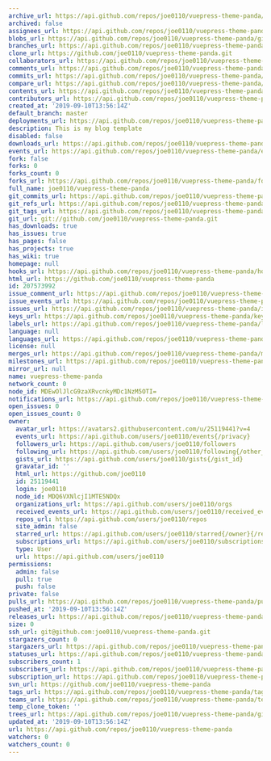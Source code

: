 ```yaml
---
archive_url: https://api.github.com/repos/joe0110/vuepress-theme-panda/{archive_format}{/ref}
archived: false
assignees_url: https://api.github.com/repos/joe0110/vuepress-theme-panda/assignees{/user}
blobs_url: https://api.github.com/repos/joe0110/vuepress-theme-panda/git/blobs{/sha}
branches_url: https://api.github.com/repos/joe0110/vuepress-theme-panda/branches{/branch}
clone_url: https://github.com/joe0110/vuepress-theme-panda.git
collaborators_url: https://api.github.com/repos/joe0110/vuepress-theme-panda/collaborators{/collaborator}
comments_url: https://api.github.com/repos/joe0110/vuepress-theme-panda/comments{/number}
commits_url: https://api.github.com/repos/joe0110/vuepress-theme-panda/commits{/sha}
compare_url: https://api.github.com/repos/joe0110/vuepress-theme-panda/compare/{base}...{head}
contents_url: https://api.github.com/repos/joe0110/vuepress-theme-panda/contents/{+path}
contributors_url: https://api.github.com/repos/joe0110/vuepress-theme-panda/contributors
created_at: '2019-09-10T13:56:14Z'
default_branch: master
deployments_url: https://api.github.com/repos/joe0110/vuepress-theme-panda/deployments
description: This is my blog template
disabled: false
downloads_url: https://api.github.com/repos/joe0110/vuepress-theme-panda/downloads
events_url: https://api.github.com/repos/joe0110/vuepress-theme-panda/events
fork: false
forks: 0
forks_count: 0
forks_url: https://api.github.com/repos/joe0110/vuepress-theme-panda/forks
full_name: joe0110/vuepress-theme-panda
git_commits_url: https://api.github.com/repos/joe0110/vuepress-theme-panda/git/commits{/sha}
git_refs_url: https://api.github.com/repos/joe0110/vuepress-theme-panda/git/refs{/sha}
git_tags_url: https://api.github.com/repos/joe0110/vuepress-theme-panda/git/tags{/sha}
git_url: git://github.com/joe0110/vuepress-theme-panda.git
has_downloads: true
has_issues: true
has_pages: false
has_projects: true
has_wiki: true
homepage: null
hooks_url: https://api.github.com/repos/joe0110/vuepress-theme-panda/hooks
html_url: https://github.com/joe0110/vuepress-theme-panda
id: 207573992
issue_comment_url: https://api.github.com/repos/joe0110/vuepress-theme-panda/issues/comments{/number}
issue_events_url: https://api.github.com/repos/joe0110/vuepress-theme-panda/issues/events{/number}
issues_url: https://api.github.com/repos/joe0110/vuepress-theme-panda/issues{/number}
keys_url: https://api.github.com/repos/joe0110/vuepress-theme-panda/keys{/key_id}
labels_url: https://api.github.com/repos/joe0110/vuepress-theme-panda/labels{/name}
language: null
languages_url: https://api.github.com/repos/joe0110/vuepress-theme-panda/languages
license: null
merges_url: https://api.github.com/repos/joe0110/vuepress-theme-panda/merges
milestones_url: https://api.github.com/repos/joe0110/vuepress-theme-panda/milestones{/number}
mirror_url: null
name: vuepress-theme-panda
network_count: 0
node_id: MDEwOlJlcG9zaXRvcnkyMDc1NzM5OTI=
notifications_url: https://api.github.com/repos/joe0110/vuepress-theme-panda/notifications{?since,all,participating}
open_issues: 0
open_issues_count: 0
owner:
  avatar_url: https://avatars2.githubusercontent.com/u/25119441?v=4
  events_url: https://api.github.com/users/joe0110/events{/privacy}
  followers_url: https://api.github.com/users/joe0110/followers
  following_url: https://api.github.com/users/joe0110/following{/other_user}
  gists_url: https://api.github.com/users/joe0110/gists{/gist_id}
  gravatar_id: ''
  html_url: https://github.com/joe0110
  id: 25119441
  login: joe0110
  node_id: MDQ6VXNlcjI1MTE5NDQx
  organizations_url: https://api.github.com/users/joe0110/orgs
  received_events_url: https://api.github.com/users/joe0110/received_events
  repos_url: https://api.github.com/users/joe0110/repos
  site_admin: false
  starred_url: https://api.github.com/users/joe0110/starred{/owner}{/repo}
  subscriptions_url: https://api.github.com/users/joe0110/subscriptions
  type: User
  url: https://api.github.com/users/joe0110
permissions:
  admin: false
  pull: true
  push: false
private: false
pulls_url: https://api.github.com/repos/joe0110/vuepress-theme-panda/pulls{/number}
pushed_at: '2019-09-10T13:56:14Z'
releases_url: https://api.github.com/repos/joe0110/vuepress-theme-panda/releases{/id}
size: 0
ssh_url: git@github.com:joe0110/vuepress-theme-panda.git
stargazers_count: 0
stargazers_url: https://api.github.com/repos/joe0110/vuepress-theme-panda/stargazers
statuses_url: https://api.github.com/repos/joe0110/vuepress-theme-panda/statuses/{sha}
subscribers_count: 1
subscribers_url: https://api.github.com/repos/joe0110/vuepress-theme-panda/subscribers
subscription_url: https://api.github.com/repos/joe0110/vuepress-theme-panda/subscription
svn_url: https://github.com/joe0110/vuepress-theme-panda
tags_url: https://api.github.com/repos/joe0110/vuepress-theme-panda/tags
teams_url: https://api.github.com/repos/joe0110/vuepress-theme-panda/teams
temp_clone_token: ''
trees_url: https://api.github.com/repos/joe0110/vuepress-theme-panda/git/trees{/sha}
updated_at: '2019-09-10T13:56:14Z'
url: https://api.github.com/repos/joe0110/vuepress-theme-panda
watchers: 0
watchers_count: 0
---
```



